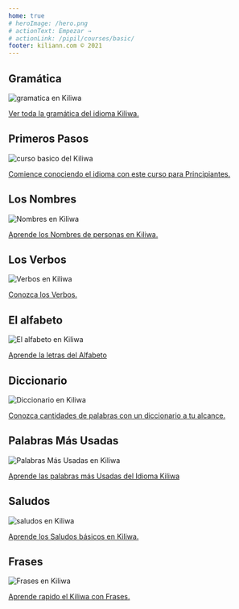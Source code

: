 ```yaml
---
home: true
# heroImage: /hero.png
# actionText: Empezar →
# actionLink: /pipil/courses/basic/
footer: kiliann.com © 2021 
---
```


<div class="features">
  <div class="feature">
    <h2>Gramática </h2>
    <img src="/home/grammar.jpg" alt="gramatica en Kiliwa">
    <p><a href="/mx/kiliwa/grammar/guide/">Ver toda la gramática del idioma Kiliwa.</a></p>
  </div>
  <div class="feature">
    <h2>Primeros Pasos</h2>
    <img src="/home/courses.jpg" alt="curso basico del Kiliwa">
    <p><a href="/mx/kiliwa/courses/basic/">Comience conociendo el idioma con este curso para Principiantes.</a></p>
  </div>
  <div class="feature">
    <h2>Los Nombres</h2>
    <img src="/home/people.jpg" alt="Nombres en Kiliwa">
    <p><a href="/mx/kiliwa/vocabulary/people/">Aprende los Nombres de personas en Kiliwa.</a></p>
  </div>
   <div class="feature">
    <h2>Los Verbos </h2>
    <img src="/home/verbs.png" alt="Verbos en Kiliwa">
    <p><a href="/mx/kiliwa/grammar/verbs/">Conozca los Verbos.</a></p>
  </div>
  <div class="feature">
    <h2>El alfabeto</h2>
    <img src="/home/alphabet.jpg" alt="El alfabeto en Kiliwa">
    <p><a href="/mx/kiliwa/grammar/alphabet/">Aprende la letras del Alfabeto</a></p>
  </div>
     <div class="feature">
    <h2>Diccionario</h2>
    <img src="/home/dictionary.jpg" alt="Diccionario en Kiliwa">
    <p><a href="/mx/kiliwa/dictionary/">Conozca cantidades de palabras con un diccionario a tu alcance.</a></p>
  </div>
  <div class="feature">
    <h2>Palabras Más Usadas</h2>
    <img src="/home/more_used.jpg" alt="Palabras Más Usadas en Kiliwa">
    <p><a href="/mx/kiliwa/vocabulary/more_used/">Aprende las palabras más Usadas del Idioma Kiliwa</a></p>
  </div>
    <div class="feature">
    <h2>Saludos</h2>
    <img src="/home/greetings.jpg" alt="saludos en Kiliwa">
    <p><a href="/mx/kiliwa/vocabulary/greetings/">Aprende los Saludos básicos en Kiliwa.</a></p>
  </div>
   <div class="feature">
    <h2>Frases</h2>
    <img src="/home/phrases.jpg" alt="Frases en Kiliwa">
    <p><a href="/mx/kiliwa/vocabulary/phrases/">Aprende rapido el Kiliwa con Frases.</a></p>
  </div>
</div>

<!-- <counter/> -->